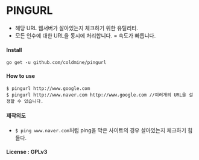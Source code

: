 # PINGURL
- 해당 URL 웹서버가 살아있는지 체크하기 위한 유틸리티.
- 모든 인수에 대한 URL을 동시에 처리합니다. = 속도가 빠릅니다.

#### Install
```
go get -u github.com/coldmine/pingurl
```

#### How to use
```
$ pingurl http://www.google.com
$ pingurl http://www.naver.com http://www.google.com //여러개의 URL을 설정할 수 있습니다.
```

#### 제작의도
- `$ ping www.naver.com`처럼 ping을 막은 사이트의 경우 살아있는지 체크하기 힘들다.

#### License : GPLv3

